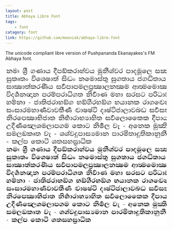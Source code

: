 ```yaml
---
layout: post
title: Abhaya Libre Font
tags:
    - font
catagory: font
link: https://github.com/mooniak/abhaya-libre-font
---
```




The unicode compliant libre version of Pushpananda Ekanayakes's FM Abhaya font.

![Mujlakuru](/images/abhaya.png) 
